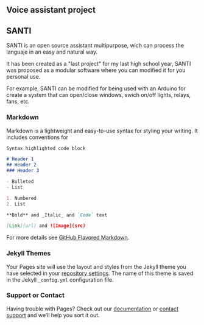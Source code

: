 ## Voice assistant project 
## SANTI

SANTI is an open source assistant multipurpose, wich can process the languaje in an easy and natural way.

It has been created as a "last project" for my last high school year, SANTI was proposed as a modular software where you can modified it for you personal use.

For example, SANTI can be modified for being used with an Arduino for create a system that can open/close windows, swich on/off lights, relays, fans, etc.

### Markdown

Markdown is a lightweight and easy-to-use syntax for styling your writing. It includes conventions for

```markdown
Syntax highlighted code block

# Header 1
## Header 2
### Header 3

- Bulleted
- List

1. Numbered
2. List

**Bold** and _Italic_ and `Code` text

[Link](url) and ![Image](src)
```

For more details see [GitHub Flavored Markdown](https://guides.github.com/features/mastering-markdown/).

### Jekyll Themes

Your Pages site will use the layout and styles from the Jekyll theme you have selected in your [repository settings](https://github.com/giulicrenna/Voice-assistant-project/settings/pages). The name of this theme is saved in the Jekyll `_config.yml` configuration file.

### Support or Contact

Having trouble with Pages? Check out our [documentation](https://docs.github.com/categories/github-pages-basics/) or [contact support](https://support.github.com/contact) and we’ll help you sort it out.
